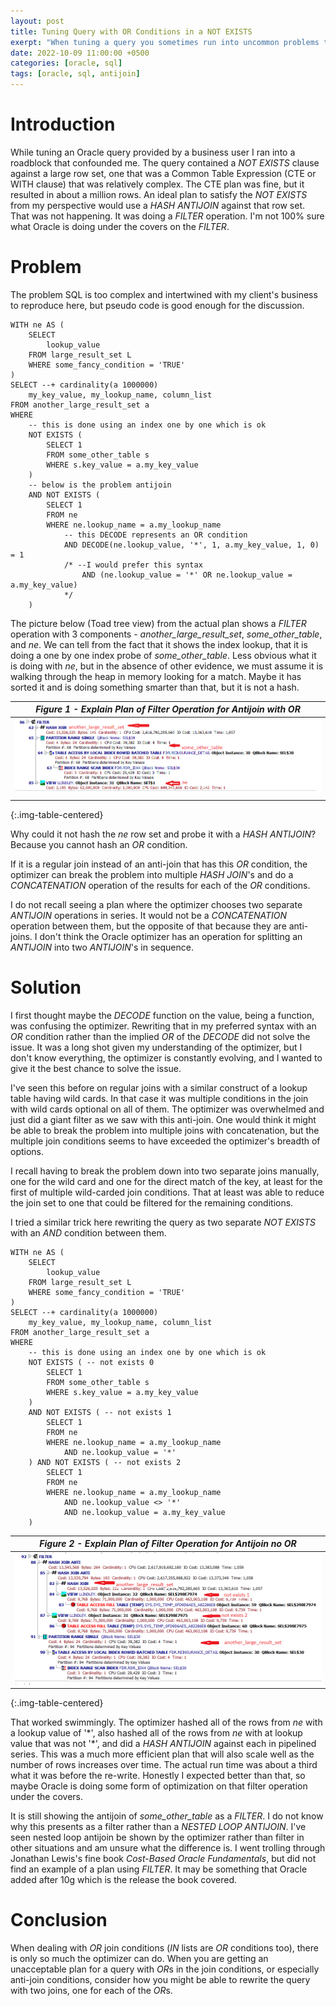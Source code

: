 ```yaml
---
layout: post
title: Tuning Query with OR Conditions in a NOT EXISTS
exerpt: "When tuning a query you sometimes run into uncommon problems that do not respond to the bag of tricks you brought to the game like hints and small rewrites. We know that 'OR' conditions can't be hash joined and have seen the optimizer join twice with a 'CONCATENATION'. It doesn't do that for 'anti-joins', so you may have to do something counter intuitive."
date: 2022-10-09 11:00:00 +0500
categories: [oracle, sql]
tags: [oracle, sql, antijoin]
---
```

# Introduction

While tuning an Oracle query provided by a business user I ran into a roadblock that confounded me. The query contained
a *NOT EXISTS* clause against a large row set, one that was a Common Table Expression (CTE or WITH clause)
that was relatively complex. The CTE plan was fine, but it resulted in about a million rows. An ideal plan
to satisfy the *NOT EXISTS* from my perspective
would use a *HASH ANTIJOIN* against that row set. That was not happening. It was doing a *FILTER* operation.
I'm not 100% sure what Oracle is doing under the covers on the *FILTER*.

# Problem

The problem SQL is too complex and intertwined with my client's business to reproduce here, but pseudo code is
good enough for the discussion.

```plsql
WITH ne AS (
    SELECT 
        lookup_value 
    FROM large_result_set L
    WHERE some_fancy_condition = 'TRUE'
)
SELECT --+ cardinality(a 1000000)
    my_key_value, my_lookup_name, column_list
FROM another_large_result_set a
WHERE 
    -- this is done using an index one by one which is ok
    NOT EXISTS (
        SELECT 1
        FROM some_other_table s
        WHERE s.key_value = a.my_key_value
    )
    -- below is the problem antijoin
    AND NOT EXISTS (
        SELECT 1
        FROM ne
        WHERE ne.lookup_name = a.my_lookup_name
            -- this DECODE represents an OR condition
            AND DECODE(ne.lookup_value, '*', 1, a.my_key_value, 1, 0) = 1
            /* --I would prefer this syntax
                AND (ne.lookup_value = '*' OR ne.lookup_value = a.my_key_value)
            */
    )
```

The picture below (Toad tree view) from the actual plan shows a *FILTER* operation with 3 components - *another_large_result_set*,
*some_other_table*, and *ne*. We can tell from the fact that it shows the index lookup, that it is doing a 
one by one index probe of *some_other_table*. Less obvious what it is doing with *ne*, but in the absence of other
evidence, we must assume it is walking through the heap in memory looking for a match. Maybe it has sorted it and is 
doing something smarter than that, but it is not a hash.

| *Figure 1 - Explain Plan of Filter Operation for Antijoin with OR* |
|:--:|
| ![](/images/hash_aj_or_1.png) |
{:.img-table-centered}

Why could it not hash the *ne* row set and probe it with a *HASH ANTIJOIN*? Because you cannot hash an *OR* condition.

If it is a regular join instead of an anti-join that has this *OR* condition, the optimizer can
break the problem into multiple *HASH JOIN*'s and do
a *CONCATENATION* operation of the results for each of the *OR* conditions. 

I do not recall seeing a plan where the optimizer chooses two separate *ANTIJOIN* operations in series. 
It would not be a *CONCATENATION*
operation between them, but the opposite of that because they are anti-joins. 
I don't think the Oracle optimizer has an operation for splitting an *ANTIJOIN* into two *ANTIJOIN*'s in sequence.

# Solution

I first thought maybe the *DECODE* function on the value, being a function, was confusing the optimizer.
Rewriting that in my preferred syntax with an *OR* condition rather than the implied *OR* of the *DECODE*
did not solve the issue. It was a long shot given my understanding of the optimizer, but I don't know everything,
the optimizer is constantly evolving, and I wanted to give it the best chance to solve the issue.

I've seen this before on regular joins with a similar construct of a lookup table having wild cards. In that
case it was multiple conditions in the join with wild cards optional on all of them. The optimizer
was overwhelmed and just did a giant filter as we saw with this anti-join. One would think it might
be able to break the problem into multiple joins with concatenation, but the multiple join conditions
seems to have exceeded the optimizer's breadth of options.

I recall having to break the problem down into two
separate joins manually, one for the wild card and one for the direct match of the key, at least for
the first of multiple wild-carded join conditions. That at least was able to reduce the join set
to one that could be filtered for the remaining conditions.

I tried a similar trick here rewriting the query as two separate *NOT EXISTS* with an *AND* 
condition between them.

```plsql
WITH ne AS (
    SELECT 
        lookup_value 
    FROM large_result_set L
    WHERE some_fancy_condition = 'TRUE'
)
SELECT --+ cardinality(a 1000000)
    my_key_value, my_lookup_name, column_list
FROM another_large_result_set a
WHERE 
    -- this is done using an index one by one which is ok
    NOT EXISTS ( -- not exists 0
        SELECT 1
        FROM some_other_table s
        WHERE s.key_value = a.my_key_value
    )
    AND NOT EXISTS ( -- not exists 1
        SELECT 1
        FROM ne
        WHERE ne.lookup_name = a.my_lookup_name
            AND ne.lookup_value = '*' 
    ) AND NOT EXISTS ( -- not exists 2
        SELECT 1
        FROM ne
        WHERE ne.lookup_name = a.my_lookup_name
            AND ne.lookup_value <> '*' 
            AND ne.lookup_value = a.my_key_value
    )
```

| *Figure 2 - Explain Plan of Filter Operation for Antijoin no OR* |
|:--:|
| ![](/images/hash_aj_or_2.png) |
{:.img-table-centered}

That worked swimmingly. The optimizer hashed all of the rows from *ne* with a lookup value of '\*',
also hashed all of the rows from *ne* with at lookup value that was not '\*', and did a *HASH ANTIJOIN*
against each in pipelined series. This was a much more efficient plan that will also scale well as
the number of rows increases over time. The actual run time was about a third what it was before the re-write.
Honestly I expected better than that, so maybe Oracle is doing some form of optimization on that filter
operation under the covers.

It is still showing the antijoin of *some_other_table* as a *FILTER*. I do not know why this presents as
a filter rather than a *NESTED LOOP ANTIJOIN*. I've seen nested loop antijoin be shown by the optimizer 
rather than filter in other situations and am unsure what the difference is. I went trolling through
Jonathan Lewis's fine book *Cost-Based Oracle Fundamentals*, but did not find an example of a plan
using *FILTER*. It may be something that Oracle added after 10g which is the release the book covered.

# Conclusion

When dealing with *OR* join conditions (*IN* lists are *OR* conditions too), 
there is only so much the optimizer can do. When you are
getting an unacceptable plan for a query with *OR*s in the join conditions, or especially anti-join conditions,
consider how you might be able to rewrite the query with two joins, one for each of the *OR*s. 
